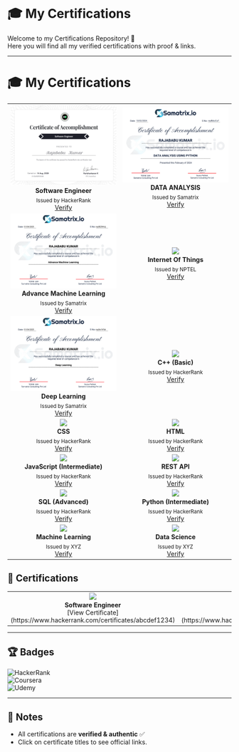 # 🎓 My Certifications

Welcome to my Certifications Repository! 🚀  
Here you will find all my verified certifications with proof & links.

---

# 🎓 My Certifications

<table>
<tr>
<td align="center" width="50%">
  <img src="HackerRank certificates/software_engineer certificate.png" width="250px"><br>
  <b>Software Engineer</b><br>
  <sub>Issued by HackerRank</sub><br>
  <a href="https://www.hackerrank.com/certificates/iframe/ec4fdff0f405">Verify</a>
</td>
<td align="center" width="50%">
  <img src="Samatrix certificates/DATA ANALYSIS USING PYTHON.png" width="250px"><br>
  <b>DATA ANALYSIS</b><br>
  <sub>Issued by Samatrix </sub><br>
  <a href="https://verify.netcredential.com/roy8bbJCuT">Verify</a>
</td>
</tr>

<tr>
<td align="center" width="50%">
  <img src="Samatrix certificates/Advance Machine Learning.png" width="250px"><br>
  <b>Advance Machine Learning</b><br>
  <sub>Issued by Samatrix</sub><br>
  <a href="https://verify.netcredential.com/roy8EZW4Jj">Verify</a>
</td>
<td align="center" width="50%">
  <img src="NPTEL certificates/Introduction To Internet Of Things.png" width="250px"><br>
  <b>Internet Of Things</b><br>
  <sub>Issued by NPTEL</sub><br>
  <a href="https://www.linkedin.com/in/rksingh1713/details/certifications/1726155638746/single-media-viewer/?profileId=ACoAAEWe2hsBFpzy1emh9osqWbGDeoHLmadjnvo">Verify</a>
</td>
</tr>

<tr>
<td align="center" width="50%">
  <img src="Samatrix certificates/Deep Learning.png" width="250px"><br>
  <b>Deep Learning</b><br>
  <sub>Issued by Samatrix</sub><br>
  <a href="https://verify.netcredential.com/roy8w1hFzk">Verify</a>
</td>
<td align="center" width="50%">
  <img src="certificates/cpp.png" width="250px"><br>
  <b>C++ (Basic)</b><br>
  <sub>Issued by HackerRank</sub><br>
  <a href="https://www.hackerrank.com/certificates/your-link">Verify</a>
</td>
</tr>

<tr>
<td align="center" width="50%">
  <img src="certificates/css.png" width="250px"><br>
  <b>CSS</b><br>
  <sub>Issued by HackerRank</sub><br>
  <a href="https://www.hackerrank.com/certificates/your-link">Verify</a>
</td>
<td align="center" width="50%">
  <img src="certificates/html.png" width="250px"><br>
  <b>HTML</b><br>
  <sub>Issued by HackerRank</sub><br>
  <a href="https://www.hackerrank.com/certificates/your-link">Verify</a>
</td>
</tr>

<tr>
<td align="center" width="50%">
  <img src="certificates/javascript.png" width="250px"><br>
  <b>JavaScript (Intermediate)</b><br>
  <sub>Issued by HackerRank</sub><br>
  <a href="https://www.hackerrank.com/certificates/your-link">Verify</a>
</td>
<td align="center" width="50%">
  <img src="certificates/rest_api.png" width="250px"><br>
  <b>REST API</b><br>
  <sub>Issued by HackerRank</sub><br>
  <a href="https://www.hackerrank.com/certificates/your-link">Verify</a>
</td>
</tr>

<tr>
<td align="center" width="50%">
  <img src="certificates/sql_advanced.png" width="250px"><br>
  <b>SQL (Advanced)</b><br>
  <sub>Issued by HackerRank</sub><br>
  <a href="https://www.hackerrank.com/certificates/your-link">Verify</a>
</td>
<td align="center" width="50%">
  <img src="certificates/python_advanced.png" width="250px"><br>
  <b>Python (Intermediate)</b><br>
  <sub>Issued by HackerRank</sub><br>
  <a href="https://www.hackerrank.com/certificates/your-link">Verify</a>
</td>
</tr>

<tr>
<td align="center" width="50%">
  <img src="certificates/ml.png" width="250px"><br>
  <b>Machine Learning</b><br>
  <sub>Issued by XYZ</sub><br>
  <a href="https://example.com/certificate-link">Verify</a>
</td>
<td align="center" width="50%">
  <img src="certificates/datascience.png" width="250px"><br>
  <b>Data Science</b><br>
  <sub>Issued by XYZ</sub><br>
  <a href="https://example.com/certificate-link">Verify</a>
</td>
</tr>
</table>


## 📜 Certifications

<table>
<tr>
<td align="center" width="50%">
  <img src="C:\Users\rksin\OneDrive\Desktop\New folder\Certifications\HackerRank certificates\software_engineer certificate.png" width="250px"><br>
  <b>Software Engineer</b><br>
  [View Certificate](https://www.hackerrank.com/certificates/abcdef1234)
</td>
<td align="center" width="50%">
  <img src="certificates/python.png" width="250px"><br>
  <b>Python (Basic)</b><br>
  [View Certificate](https://www.hackerrank.com/certificates/xyz12345)
</td>
  <td align="center" width="50%"> <img src="C:\Users\rksin\OneDrive\Desktop\New folder\Certifications\HackerRank certificates\software_engineer certificate.png" width="250px"><br> <b>Software Engineer</b><br> [View Certificate](https://www.hackerrank.com/certificates/abcdef1234) </td> <td align="center" width="50%"> <img src="certificates/python.png" width="250px"><br> <b>Python (Basic)</b><br> [View Certificate](https://www.hackerrank.com/certificates/xyz12345) </td>
</tr>
</table>

---
## 🏆 Badges

![HackerRank](https://img.shields.io/badge/HackerRank-Certified-brightgreen?logo=hackerrank)  
![Coursera](https://img.shields.io/badge/Coursera-Certified-blue?logo=coursera)  
![Udemy](https://img.shields.io/badge/Udemy-Certified-purple?logo=udemy)

---

## 📌 Notes
- All certifications are **verified & authentic** ✅
- Click on certificate titles to see official links.
